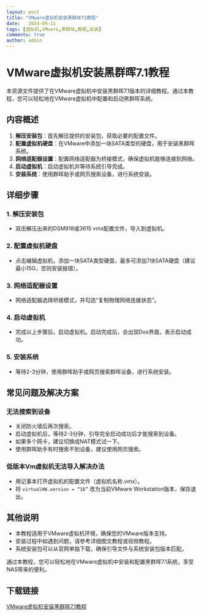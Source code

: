 ```yaml
---
layout: post
title: "VMware虚拟机安装黑群晖71教程"
date:   2024-09-11
tags: [虚拟机,VMware,黑群晖,教程,安装]
comments: true
author: admin
---
```

# VMware虚拟机安装黑群晖7.1教程

本资源文件提供了在VMware虚拟机中安装黑群晖7.1版本的详细教程。通过本教程，您可以轻松地在VMware虚拟机中配置和启动黑群晖系统。

## 内容概述

1. **解压安装包**：首先解压提供的安装包，获取必要的配置文件。
2. **配置虚拟机硬盘**：在VMware中添加一块SATA类型的硬盘，用于安装黑群晖系统。
3. **网络适配器设置**：配置网络适配器为桥接模式，确保虚拟机能够连接到网络。
4. **启动虚拟机**：启动虚拟机并等待系统引导完成。
5. **安装系统**：使用群晖助手或网页搜索设备，进行系统安装。

## 详细步骤

### 1. 解压安装包
- 双击解压出来的DSM918或3615 vmx配置文件，导入到虚拟机。

### 2. 配置虚拟机硬盘
- 点击编辑虚拟机，添加一块SATA类型硬盘，最多可添加7块SATA硬盘（建议最小15G，否则安装报错）。

### 3. 网络适配器设置
- 网络适配器选择桥接模式，并勾选“复制物理网络连接状态”。

### 4. 启动虚拟机
- 完成以上步骤后，启动虚拟机。启动完成后，会出现Dos界面，表示启动成功。

### 5. 安装系统
- 等待2-3分钟，使用群晖助手或网页搜索群晖设备，进行系统安装。

## 常见问题及解决方案

### 无法搜索到设备
- 关闭防火墙后再次搜索。
- 启动虚拟机后，等待2-3分钟，引导完全启动成功后才能搜索到设备。
- 如果多个网卡，建议切换成NAT模式试一下。
- 使用群晖助手有时搜索不到设备，建议使用网页搜索。

### 低版本Vm虚拟机无法导入解决办法
- 用记事本打开虚拟机的配置文件（虚拟机名称.vmx）。
- 将 `virtualHW.version = “16”` 改为当前VMware Workstation版本，保存退出。

## 其他说明

- 本教程适用于VMware虚拟机环境，确保您的VMware版本支持。
- 安装过程中如遇到问题，请参考详细图文教程或视频教程。
- 系统安装包可以从官网单独下载，确保引导文件与系统安装包版本匹配。

通过本教程，您可以轻松地在VMware虚拟机中安装和配置黑群晖7.1系统，享受NAS带来的便利。

## 下载链接

[VMware虚拟机安装黑群晖7.1教程](https://pan.quark.cn/s/df209a5d1207)